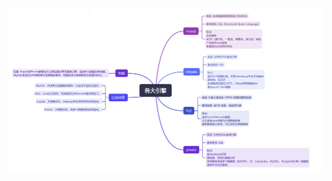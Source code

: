 ![数据引擎图文](https://github.com/easonnum1/datawarehouse/blob/main/%E5%BE%AE%E4%BF%A1%E5%9B%BE%E7%89%87_20240724101211.png)
